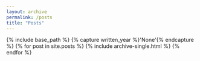 ```yaml
---
layout: archive
permalink: /posts
title: "Posts"
---
```


{% include base_path %}
{% capture written_year %}'None'{% endcapture %}
{% for post in site.posts %}
  {% include archive-single.html %}
{% endfor %}